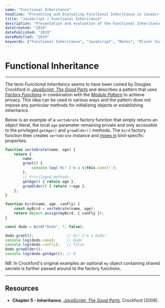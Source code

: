 ```yaml
---
name: "Functional Inheritance" 
headline: "Presenting and Evaluating Functional Inheritance in JavaScript"
title: "JavaScript | Functional Inheritance"
description: "Presentation and evaluation of the Functional Inheritance pattern in JavaScript."
dateCreated: "2019"
datePublished: "2019"
dateModified: "2019"
keywords: ["Functional Inheritance", "JavaScript", "Notes", "Oliver Sieweke"]
---
```


# Functional Inheritance

---

The term *Functional Inheritance* seems to have been coined by Douglas Crockford in [_JavaScript: The Good Parts_](/reading/#javascrtipt-the-good-parts) and describes a pattern that uses [_Factory Functions_]() in combination with the [_Module Pattern_]() to achieve privacy. This idea can be used in various ways and the pattern does not impose any particular methods for initializing objects or establishing inheritance.

Below is an example of a `vertebrate` factory function that simply returns an object literal, the local `age` parameter remaining private and only accessible to the privileged `getAge()` and `growOlder()` methods. The `bird` factory function then creates `vertebrate` instance and [mixes in](javascript/inheritance/inheritance-patterns/concatenative-inheritance/#concatenative-inheritance) bird-specific properties.

```js
function vertebrate(name, age) {
    return {
        name,
        greet() {
            console.log(`Hi! I'm a ${this.name}!`);
        },
        // Privileged methods:
        getAge() { return age },
        growOlder() { return ++age },
    };
}

function bird(name, age, canFly) {
    const myBird = vertebrate(name, age);
    return Object.assign(myBird, { canFly });
}

const dodo = bird("Dodo", 7, false);

dodo.greet();               // Hi! I'm a Dodo!
console.log(dodo.name);     // Dodo
console.log(dodo.canFly);   // false
dodo.growOlder();
console.log(dodo.getAge()); // 8
```

*NB*: In Crockford's original examples an optional `my` object containing shared secrets is further passed around to the factory functions.

---

## Resources

* **Chapter 5 - Inheritance**, [_JavaScript: The Good Parts_](/reading/#javascrtipt-the-good-parts), Crockford (2008).
